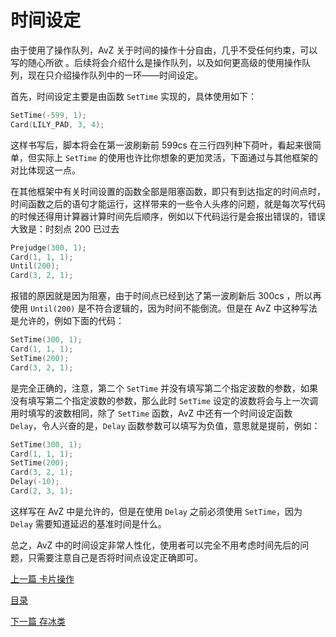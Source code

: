 <!--
 * @Coding: utf-8
 * @Author: vector-wlc
 * @Date: 2021-09-25 16:01:21
 * @Description: 
-->
# 时间设定

由于使用了操作队列，AvZ 关于时间的操作十分自由，几乎不受任何约束，可以写的随心所欲 。后续将会介绍什么是操作队列，以及如何更高级的使用操作队列，现在只介绍操作队列中的一环——时间设定。

首先，时间设定主要是由函数 `SetTime` 实现的，具体使用如下：
```C++
SetTime(-599, 1);
Card(LILY_PAD, 3, 4);
```

这样书写后，脚本将会在第一波刷新前 599cs 在三行四列种下荷叶，看起来很简单，但实际上 `SetTime` 的使用也许比你想象的更加灵活，下面通过与其他框架的对比体现这一点。

在其他框架中有关时间设置的函数全部是阻塞函数，即只有到达指定的时间点时，时间函数之后的语句才能运行，这样带来的一些令人头疼的问题，就是每次写代码的时候还得用计算器计算时间先后顺序，例如以下代码运行是会报出错误的，错误大致是：时刻点 200 已过去

```C++
Prejudge(300, 1);
Card(1, 1, 1);
Until(200);
Card(3, 2, 1);
```

报错的原因就是因为阻塞，由于时间点已经到达了第一波刷新后 300cs ，所以再使用 `Until(200)` 是不符合逻辑的，因为时间不能倒流。但是在 AvZ 中这种写法是允许的，例如下面的代码：
```C++
SetTime(300, 1);
Card(1, 1, 1);
SetTime(200);
Card(3, 2, 1);
```

是完全正确的，注意，第二个 `SetTime` 并没有填写第二个指定波数的参数，如果没有填写第二个指定波数的参数，那么此时 `SetTime` 设定的波数将会与上一次调用时填写的波数相同，除了 `SetTime` 函数，AvZ 中还有一个时间设定函数 `Delay`，令人兴奋的是，`Delay` 函数参数可以填写为负值，意思就是提前，例如：
```C++
SetTime(300, 1);
Card(1, 1, 1);
SetTime(200);
Card(3, 2, 1);
Delay(-10);
Card(2, 3, 1);
```

这样写在 AvZ 中是允许的，但是在使用 `Delay` 之前必须使用 `SetTime`，因为 `Delay` 需要知道延迟的基准时间是什么。

总之，AvZ 中的时间设定非常人性化，使用者可以完全不用考虑时间先后的问题，只需要注意自己是否将时间点设定正确即可。


[上一篇 卡片操作](./card.md)

[目录](../catalogue.md)

[下一篇 存冰类](./ice_filler.md)